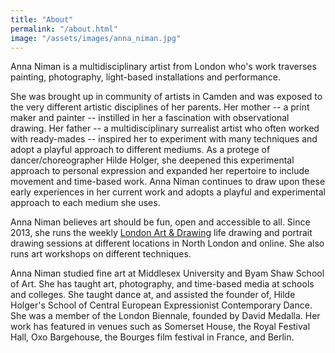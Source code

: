 ```yaml
---
title: "About"
permalink: "/about.html"
image: "/assets/images/anna_niman.jpg"
---
```


Anna Niman is a multidisciplinary artist from London who's work traverses
painting, photography, light-based installations and performance.

She was brought up in community
of artists in Camden and was exposed to the very different artistic disciplines
of her parents. Her mother -- a print maker and painter -- instilled in her a
fascination with observational drawing. Her father -- a multidisciplinary
surrealist artist who often worked with ready-mades -- inspired her to experiment
with many techniques and adopt a playful approach to different mediums. As a protege of
dancer/choreographer Hilde Holger, she deepened this experimental approach to
personal expression and expanded her repertoire to include movement and
time-based work. Anna Niman continues to draw upon these early experiences
in her current work and adopts a playful and experimental approach to each medium
she uses.

Anna Niman believes art should be fun, open and accessible to all. Since 2013,
she runs the weekly [London Art & Drawing](https://www.instagram.com/londonartdrawing/)
life drawing and portrait drawing sessions at different
locations in North London and online. She also runs art workshops on different
techniques.

Anna Niman studied fine art at Middlesex University and Byam Shaw School of Art.
She has taught art, photography, and time-based media at schools and colleges.
She taught dance at, and assisted the founder of, Hilde Holger's School of
Central European Expressionist
Contemporary Dance.
She was a member of the London Biennale, founded by David Medalla.
Her work has featured in venues such as Somerset House, the Royal Festival Hall,
Oxo Bargehouse, the Bourges film festival in France, and Berlin.  

